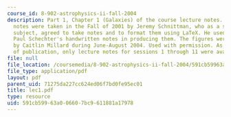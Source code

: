 ```yaml
---
course_id: 8-902-astrophysics-ii-fall-2004
description: Part 1, Chapter 1 (Galaxies) of the course lecture notes. The lecture
  notes were taken in the Fall of 2001 by Jeremy Schnittman, who as a student in the
  subject, agreed to take notes and to format them using LaTeX. He used Professor
  Paul Schechter's handwritten notes in producing them. The figures were produced
  by Caitlin Millard during June-August 2004. Used with permission. As of the date
  of publication, only lecture notes for sessions 1 through 11 were available.
file: null
file_location: /coursemedia/8-902-astrophysics-ii-fall-2004/591cb59963a006607bc9611881a17978_lec1.pdf
file_type: application/pdf
layout: pdf
parent_uid: 71275da227cc624ed06f7bd0fe95ec01
title: lec1.pdf
type: resource
uid: 591cb599-63a0-0660-7bc9-611881a17978
---
```


